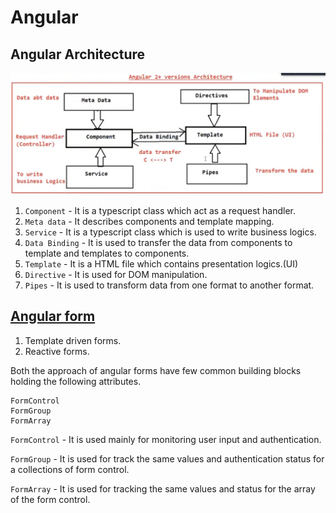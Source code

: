 # Angular

## Angular Architecture

![Angular Architecture](asset/1.png)

1. `Component` - It is a typescript class which act as a request handler.
2. `Meta data` - It describes components and template mapping.
3. `Service` - It is a typescript class which is used to write business logics.
4. `Data Binding` - It is used to transfer the data from components to template and templates to components.
5. `Template` - It is a HTML file which contains presentation logics.(UI)
6. `Directive` - It is used for DOM manipulation.
7. `Pipes` - It is used to transform data from one format to another format.

## [Angular form](https://www.youtube.com/watch?v=M6S_8J7jCPQ)

1. Template driven forms.
2. Reactive forms.

Both the approach of angular forms have few common building blocks holding the following attributes.

```
FormControl
FormGroup
FormArray
```

`FormControl` - It is used mainly for monitoring user input and authentication.

`FormGroup` - It is used for track the same values and authentication status for a collections of form control.

`FormArray` - It is used for tracking the same values and status for the array of the form control.


